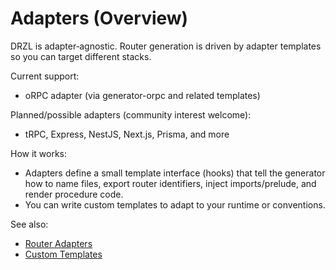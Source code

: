 # Adapters (Overview)

DRZL is adapter‑agnostic. Router generation is driven by adapter templates so you can target different stacks.

Current support:

- oRPC adapter (via generator-orpc and related templates)

Planned/possible adapters (community interest welcome):

- tRPC, Express, NestJS, Next.js, Prisma, and more

How it works:

- Adapters define a small template interface (hooks) that tell the generator how to name files, export router identifiers, inject imports/prelude, and render procedure code.
- You can write custom templates to adapt to your runtime or conventions.

See also:

- [Router Adapters](/adapters/router)
- [Custom Templates](/templates/custom)
